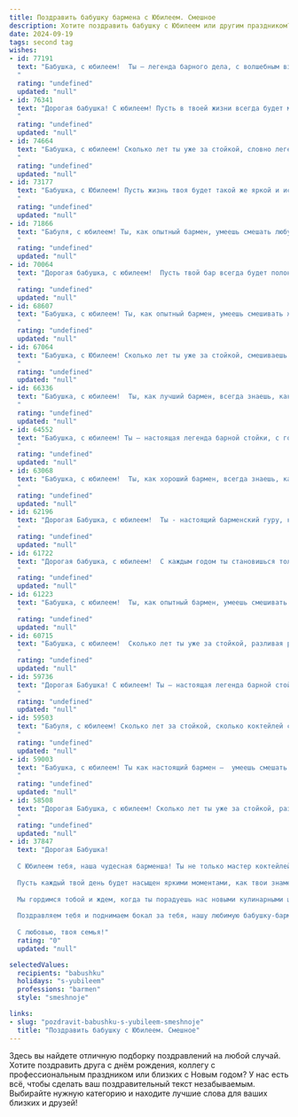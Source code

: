 ```yaml
---
title: Поздравить бабушку бармена с Юбилеем. Смешное
description: Хотите поздравить бабушку с Юбилеем или другим праздником? Наш ИИ создаст незабываемое поздравление, а вы обязательно выделитесь среди других.  
date: 2024-09-19
tags: second tag
wishes:
- id: 77191
  text: "Бабушка, с юбилеем!  Ты — легенда барного дела, с волшебным взмахом руки превращающая обычные напитки в эликсиры молодости и веселья! Пусть в твоей жизни будет столько же бокалов с добрыми пожеланиями, сколько ты уже налила за свою долгую и яркую карьеру!
  "
  rating: "undefined"
  updated: "null"
- id: 76341
  text: "Дорогая бабушка! С юбилеем! Пусть в твоей жизни всегда будет много ярких моментов, как в коктейле, который ты можешь смешать одним взмахом руки! Желаем тебе оставаться такой же бодрой и энергичной, как самый крепкий напиток, и чтобы каждый день был наполнен не только радостью, но и потрясающими историями, как в твоих любимых анекдотах!
  "
  rating: "undefined"
  updated: "null"
- id: 74664
  text: "Бабушка, с юбилеем! Сколько лет ты уже за стойкой, словно легендарный бартендер, смешивая напитки и судьбы? Мы все тебе благодарны за твои коктейли, которые всегда в точку, и за твою способность находить общий язык с каждым гостем, будь то внук или просто знакомый. Пусть в твоей жизни будет как можно больше ярких моментов, а бокалы всегда будут полны! 🎉🥂
  "
  rating: "undefined"
  updated: "null"
- id: 73177
  text: "Бабушка, с Юбилеем! Пусть жизнь твоя будет такой же яркой и искрящей, как коктейли, которые ты умеешь создавать за барной стойкой! Здоровья тебе, бодрости духа и, самое главное, чтобы в твоем рюмочном шкафу всегда были самые лучшие напитки! 🥂
  "
  rating: "undefined"
  updated: "null"
- id: 71866
  text: "Бабуля, с юбилеем! Ты, как опытный бармен, умеешь смешать любую жизненную ситуацию, добавив щепотку юмора и щедрую порцию любви. Пусть твой \"бар\" всегда будет полон веселых гостей, а на полках - только лучшие напитки! 🎉🥂
  "
  rating: "undefined"
  updated: "null"
- id: 70064
  text: "Дорогая бабушка, с юбилеем!  Пусть твой бар всегда будет полон веселых гостей, а напитки - всегда вкусными и крепкими! Желаем тебе, чтобы твоя работа приносила только радость, а стаканы никогда не пустовали. 🥂
  "
  rating: "undefined"
  updated: "null"
- id: 68607
  text: "Бабушка, с юбилеем! Ты, как опытный бармен, умеешь смешивать жизнь из самых ярких и вкусных ингредиентов! Желаем, чтобы твой \"коктейль жизни\" всегда оставался искрящим, а градус веселья - зашкаливал! 🥂
  "
  rating: "undefined"
  updated: "null"
- id: 67064
  text: "Бабушка, с Юбилеем! Сколько лет ты уже за стойкой, смешиваешь не только коктейли, но и судьбы?  Желаем тебе крепкого здоровья, чтобы ты могла продолжать бодрить всех гостей своими \"шедеврами\", и чтоб твоей улыбке всегда сопутствовал звон бокалов! 🎉🥂
  "
  rating: "undefined"
  updated: "null"
- id: 66336
  text: "Бабушка, с юбилеем!  Ты, как лучший бармен, всегда знаешь, как угостить и \"налить\" по полной! Пусть твои \"коктейли\" жизни всегда будут искриться счастьем, а \"напиток\"  любви - не кончается никогда! 🥂
  "
  rating: "undefined"
  updated: "null"
- id: 64552
  text: "Бабушка, с юбилеем! Ты — настоящая легенда барной стойки, с годами только улучшающая свой коктейль \"Бабушкина радости\"! Желаем тебе, чтобы твоя жизнь была такой же яркой и игристой, как твои напитки, а бокал счастья был всегда полон! 🥂
  "
  rating: "undefined"
  updated: "null"
- id: 63068
  text: "Бабушка, с юбилеем!  Ты, как хороший бармен, всегда знаешь, как сделать жизнь ярче и вкуснее, будь то коктейль из семейных  историй или настойка мудрых советов.  Желаем тебе еще много лет радоваться жизни, удивлять всех своими рецептами и, конечно же, никогда не забывать  о \"крепком напитке\" -  хорошем настроении!
  "
  rating: "undefined"
  updated: "null"
- id: 62196
  text: "Дорогая Бабушка, с юбилеем!  Ты - настоящий барменский гуру, который знает секреты всех самых вкусных коктейлей!  Желаю тебе, чтобы в твоей жизни было столько же пузырьков шампанского, сколько у тебя было улыбок за долгие годы!
  "
  rating: "undefined"
  updated: "null"
- id: 61722
  text: "Дорогая бабушка, с юбилеем!  С каждым годом ты становишься только мудрее, опытнее... и, кажется, всё лучше умеешь готовить коктейли! 😉  Желаем тебе крепкого здоровья, чтобы  радовать нас своими шедеврами еще много-много лет! 🍸🥂
  "
  rating: "undefined"
  updated: "null"
- id: 61223
  text: "Бабушка, с юбилеем!  Ты, как опытный бармен, умеешь смешивать жизнь из самых ярких ингредиентов: любви, заботы и, конечно же,  щепотки фирменного бабушкиного юмора! 🥳🥂  Желаем тебе ещё больше  лет наливать в бокалы счастья и радости для всех вокруг! 🎉
  "
  rating: "undefined"
  updated: "null"
- id: 60715
  text: "Бабушка, с юбилеем!  Сколько лет ты уже за стойкой, разливая радость и улыбки,  мастерски смешивая коктейли и истории,  и каждый раз, как по мановению волшебной палочки, превращаешь обычный вечер в незабываемый праздник!  Желаем тебе  неиссякаемого запаса бодрости,  пусть  твои \"миксы\"  всегда будут  яркими и  вкусными, а  гостей  -  весёлыми и  жаждущими  еще!
  "
  rating: "undefined"
  updated: "null"
- id: 59736
  text: "Дорогая Бабушка! С юбилеем! Ты – настоящая легенда барной стойки, мастерски смешивающая коктейли и улыбки! Желаем тебе крепкого здоровья, бодрящих напитков и чтобы все твои клиенты были только довольными! 🍸🎉🥂
  "
  rating: "undefined"
  updated: "null"
- id: 59503
  text: "Бабуля, с юбилеем! Сколько лет за стойкой, сколько коктейлей смешано, сколько историй выслушано! Ты - настоящий бармен-легенда, мастер своего дела и хранительница всех секретов! Желаем тебе крепкого здоровья, море улыбок и чтобы в твоём стакане всегда была только самая вкусная \"жизненная\" настойка!
  "
  rating: "undefined"
  updated: "null"
- id: 59003
  text: "Бабушка, с юбилеем! Ты как настоящий бармен –  умеешь смешать такой коктейль из жизни, что каждый день – праздник! Желаем тебе еще долгих лет, чтобы  и дальше радовать нас своим неповторимым рецептом счастья! 🎉🥂
  "
  rating: "undefined"
  updated: "null"
- id: 58508
  text: "Дорогая Бабушка, с юбилеем! Сколько лет ты уже за стойкой, разливая радость и улыбки, как настоящий бармен-волшебник! Поздравляем с круглой датой, желаем неиссякаемого запаса шуток, крепких спиртных напитков и… нет, подожди,  это уже твой внук задумался о будущем! 😉  В общем, крепкого здоровья, бабушка, чтобы еще много лет радовать всех нас своим фирменным коктейлем - \"Бабушкиным счастьем\"! 😄🥂
  "
  rating: "undefined"
  updated: "null"
- id: 37847
  text: "Дорогая Бабушка!
  
  С Юбилеем тебя, наша чудесная барменша! Ты не только мастер коктейлей, но и настоящий волшебник в нашей жизни. Желаем, чтобы каждый день был, как твой лучший шейк — взбивая радость с улыбками и добавляя щепотку веселья!
  
  Пусть каждый твой день будет насыщен яркими моментами, как твои знаменитые напитки — сладкие, кислые и немного с перчинкой! Оставайся такой же энергичной и оптимистичной, как вечером за стойкой, когда ты создаешь волшебство для всех нас.
  
  Мы гордимся тобой и ждем, когда ты порадуешь нас новыми кулинарными шедеврами! Пусть твоя жизнь будет полна незабываемых «коктейльных» мгновений, а печали - как те невыпитые рюмки — просто останутся на заднем плане!
  
  Поздравляем тебя и поднимаем бокал за тебя, нашу любимую бабушку-барменшу! Счастья, здоровья и много поводов для праздника! 🍹🎉
  
  С любовью, твоя семья!"
  rating: "0"
  updated: "null"

selectedValues:
  recipients: "babushku"
  holidays: "s-yubileem"
  professions: "barmen"
  style: "smeshnoje"

links:
- slug: "pozdravit-babushku-s-yubileem-smeshnoje"
  title: "Поздравить бабушку с Юбилеем. Смешное"
---
```


Здесь вы найдете отличную подборку поздравлений на любой случай. 
Хотите поздравить друга с днём рождения, коллегу с профессиональным праздником или близких с Новым годом? У нас есть всё, чтобы сделать ваш поздравительный текст незабываемым. Выбирайте нужную категорию и находите лучшие слова для ваших близких и друзей!
